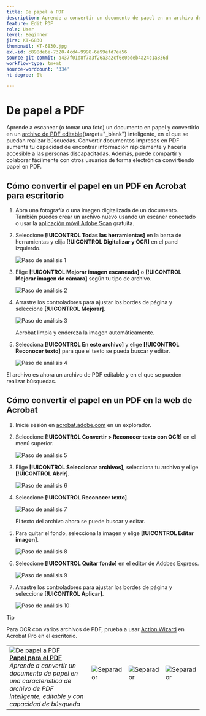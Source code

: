```yaml
---
title: De papel a PDF
description: Aprende a convertir un documento de papel en un archivo de PDF inteligente, editable y con capacidad de búsqueda
feature: Edit PDF
role: User
level: Beginner
jira: KT-6830
thumbnail: KT-6830.jpg
exl-id: c898de6e-7320-4cd4-9998-6a99efd7ea56
source-git-commit: a437f01d8f7a3f26a3a2cf6e0bdeb4a24c1a836d
workflow-type: tm+mt
source-wordcount: '334'
ht-degree: 0%

---
```


# De papel a PDF

Aprende a escanear (o tomar una foto) un documento en papel y convertirlo en un [archivo de PDF editable](https://www.adobe.com/es/acrobat/online/pdf-editor.html){target="_blank"} inteligente, en el que se puedan realizar búsquedas. Convertir documentos impresos en PDF aumenta tu capacidad de encontrar información rápidamente y hacerla accesible a las personas discapacitadas. Además, puede compartir y colaborar fácilmente con otros usuarios de forma electrónica convirtiendo papel en PDF.

## Cómo convertir el papel en un PDF en Acrobat para escritorio

1. Abra una fotografía o una imagen digitalizada de un documento. También puedes crear un archivo nuevo usando un escáner conectado o usar la [aplicación móvil Adobe Scan](https://adobescan.app.link/GpBqG8Bkoeb) gratuita.

1. Seleccione **[!UICONTROL Todas las herramientas]** en la barra de herramientas y elija **[!UICONTROL Digitalizar y OCR]** en el panel izquierdo.

   ![Paso de análisis 1](../assets/Scan_1.png)

1. Elige **[!UICONTROL Mejorar imagen escaneada]** o **[!UICONTROL Mejorar imagen de cámara]** según tu tipo de archivo.

   ![Paso de análisis 2](../assets/Scan_2.png)

1. Arrastre los controladores para ajustar los bordes de página y seleccione **[!UICONTROL Mejorar]**.

   ![Paso de análisis 3](../assets/Scan_3.png)

   Acrobat limpia y endereza la imagen automáticamente.

1. Selecciona **[!UICONTROL En este archivo]** y elige **[!UICONTROL Reconocer texto]** para que el texto se pueda buscar y editar.

   ![Paso de análisis 4](../assets/Scan_4.png)

El archivo es ahora un archivo de PDF editable y en el que se pueden realizar búsquedas.

## Cómo convertir el papel en un PDF en la web de Acrobat

1. Inicie sesión en [acrobat.adobe.com](https://acrobat.adobe.com/es/es) en un explorador.

1. Seleccione **[!UICONTROL Convertir > Reconocer texto con OCR]** en el menú superior.

   ![Paso de análisis 5](../assets/Scan_5.png)

1. Elige **[!UICONTROL Seleccionar archivos]**, selecciona tu archivo y elige **[!UICONTROL Abrir]**.

   ![Paso de análisis 6](../assets/Scan_6.png)

1. Seleccione **[!UICONTROL Reconocer texto]**.

   ![Paso de análisis 7](../assets/Scan_7.png)

   El texto del archivo ahora se puede buscar y editar.

1. Para quitar el fondo, selecciona la imagen y elige **[!UICONTROL Editar imagen]**.

   ![Paso de análisis 8](../assets/Scan_8.png)

1. Seleccione **[!UICONTROL Quitar fondo]** en el editor de Adobes Express.

   ![Paso de análisis 9](../assets/Scan_9.png)

1. Arrastre los controladores para ajustar los bordes de página y seleccione **[!UICONTROL Aplicar]**.

   ![Paso de análisis 10](../assets/Scan_10.png)


>[!TIP]
>
>Para OCR con varios archivos de PDF, prueba a usar [Action Wizard](../advanced-tasks/action.md) en Acrobat Pro en el escritorio.

<table style="table-layout:fixed">
<tr>
  <td>
    <a href="scan-and-ocr.md">
      <img alt="De papel a PDF" src="../assets/scan.png" />
    </a>
    <div>
    <a href="scan-and-ocr.md"><strong>Papel para el PDF</strong></a>
    </div>
    <em>Aprende a convertir un documento de papel en una característica de archivo de PDF inteligente, editable y con capacidad de búsqueda</em>
    <br>
  </td>
  <td>
      <img alt="Separador" src="../assets/Whitespacer.png" />
      <div>
      <br>
  </td>
  <td>
      <img alt="Separador" src="../assets/Whitespacer.png" />
      <div>
      <br>
  </td>
  <td>
      <img alt="Separador" src="../assets/Whitespacer.png" />
      <div>
      <br>
  </td>
</tr>
</table>
